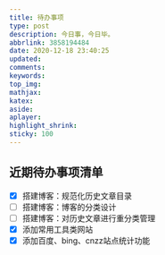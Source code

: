 ```yaml
---
title: 待办事项
type: post
description: 今日事，今日毕。
abbrlink: 3858194484
date: 2020-12-18 23:40:25
updated:
comments:
keywords:
top_img:
mathjax:
katex:
aside:
aplayer:
highlight_shrink:
sticky: 100
---
```


## 近期待办事项清单
- [x] 搭建博客：规范化历史文章目录
- [ ] 搭建博客：博客的分类设计
- [ ] 搭建博客：对历史文章进行重分类管理
- [x] 添加常用工具类网站
- [x] 添加百度、bing、cnzz站点统计功能
